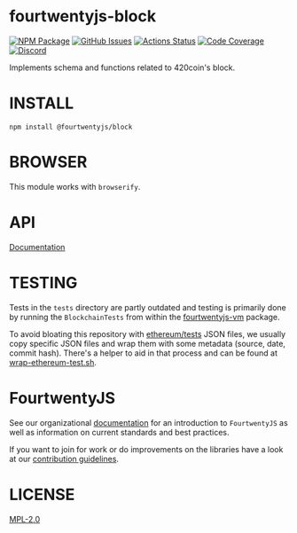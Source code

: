 # fourtwentyjs-block

[![NPM Package][block-npm-badge]][block-npm-link]
[![GitHub Issues][block-issues-badge]][block-issues-link]
[![Actions Status][block-actions-badge]][block-actions-link]
[![Code Coverage][block-coverage-badge]][block-coverage-link]
[![Discord][discord-badge]][discord-link]

Implements schema and functions related to 420coin's block.

# INSTALL

`npm install @fourtwentyjs/block`

# BROWSER

This module works with `browserify`.

# API

[Documentation](./docs/README.md)

# TESTING

Tests in the `tests` directory are partly outdated and testing is primarily done by running the `BlockchainTests` from within the [fourtwentyjs-vm](https://github.com/420integrated/fourtwentyjs-vm/tree/master/packages/vm#synopsis) package.

To avoid bloating this repository with [ethereum/tests](https://github.com/420integrated/go-420coin/tests) JSON files, we usually copy specific JSON files and wrap them with some metadata (source, date, commit hash). There's a helper to aid in that process and can be found at [wrap-ethereum-test.sh](https://github.com/420integrated/fourtwentyjs-vm/blob/master/packages/block/scripts/wrap-ethereum-test.sh).

# FourtwentyJS

See our organizational [documentation](https://fourtwentyjs.readthedocs.io) for an introduction to `FourtwentyJS` as well as information on current standards and best practices.

If you want to join for work or do improvements on the libraries have a look at our [contribution guidelines](https://fourtwentyjs.readthedocs.io/en/latest/contributing.html).

# LICENSE

[MPL-2.0](<https://tldrlegal.com/license/mozilla-public-license-2.0-(mpl-2)>)

[discord-badge]: https://img.shields.io/static/v1?logo=discord&label=discord&message=Join&color=blue
[discord-link]: https://discord.gg/TNwARpR
[block-npm-badge]: https://img.shields.io/npm/v/@fourtwentyjs/block.svg
[block-npm-link]: https://www.npmjs.com/package/@fourtwentyjs/block
[block-issues-badge]: https://img.shields.io/github/issues/420integrated/fourtwentyjs-vm/package:%20block?label=issues
[block-issues-link]: https://github.com/420integrated/fourtwentyjs-vm/issues?q=is%3Aopen+is%3Aissue+label%3A"package%3A+block"
[block-actions-badge]: https://github.com/420integrated/fourtwentyjs-vm/workflows/Block%20Test/badge.svg
[block-actions-link]: https://github.com/420integrated/fourtwentyjs-vm/actions?query=workflow%3A%22Block+Test%22
[block-coverage-badge]: https://codecov.io/gh/420integrated/fourtwentyjs-vm/branch/master/graph/badge.svg?flag=block
[block-coverage-link]: https://codecov.io/gh/420integrated/fourtwentyjs-vm/tree/master/packages/block
